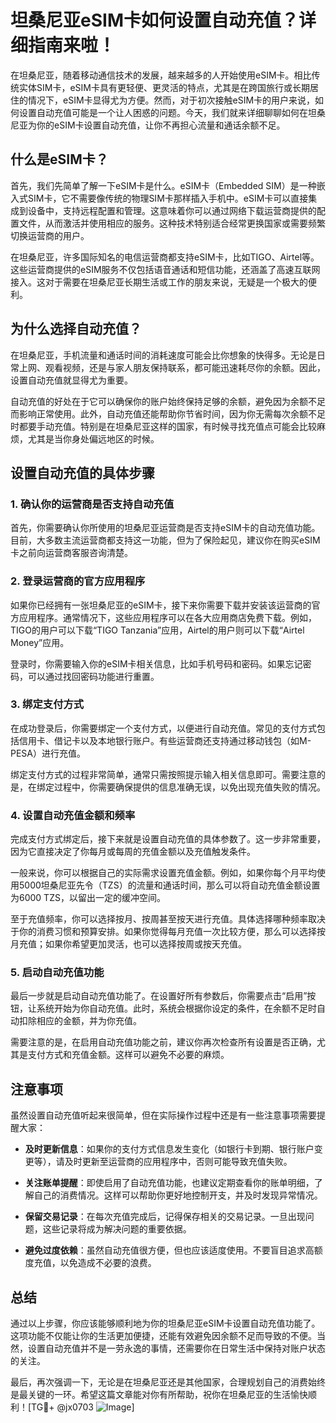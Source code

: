 # 坦桑尼亚eSIM卡如何设置自动充值？详细指南来啦！

在坦桑尼亚，随着移动通信技术的发展，越来越多的人开始使用eSIM卡。相比传统实体SIM卡，eSIM卡具有更轻便、更灵活的特点，尤其是在跨国旅行或长期居住的情况下，eSIM卡显得尤为方便。然而，对于初次接触eSIM卡的用户来说，如何设置自动充值可能是一个让人困惑的问题。今天，我们就来详细聊聊如何在坦桑尼亚为你的eSIM卡设置自动充值，让你不再担心流量和通话余额不足。

## 什么是eSIM卡？

首先，我们先简单了解一下eSIM卡是什么。eSIM卡（Embedded SIM）是一种嵌入式SIM卡，它不需要像传统的物理SIM卡那样插入手机中。eSIM卡可以直接集成到设备中，支持远程配置和管理。这意味着你可以通过网络下载运营商提供的配置文件，从而激活并使用相应的服务。这种技术特别适合经常更换国家或需要频繁切换运营商的用户。

在坦桑尼亚，许多国际知名的电信运营商都支持eSIM卡，比如TIGO、Airtel等。这些运营商提供的eSIM服务不仅包括语音通话和短信功能，还涵盖了高速互联网接入。这对于需要在坦桑尼亚长期生活或工作的朋友来说，无疑是一个极大的便利。

## 为什么选择自动充值？

在坦桑尼亚，手机流量和通话时间的消耗速度可能会比你想象的快得多。无论是日常上网、观看视频，还是与家人朋友保持联系，都可能迅速耗尽你的余额。因此，设置自动充值就显得尤为重要。

自动充值的好处在于它可以确保你的账户始终保持足够的余额，避免因为余额不足而影响正常使用。此外，自动充值还能帮助你节省时间，因为你无需每次余额不足时都要手动充值。特别是在坦桑尼亚这样的国家，有时候寻找充值点可能会比较麻烦，尤其是当你身处偏远地区的时候。

## 设置自动充值的具体步骤

### 1. 确认你的运营商是否支持自动充值

首先，你需要确认你所使用的坦桑尼亚运营商是否支持eSIM卡的自动充值功能。目前，大多数主流运营商都支持这一功能，但为了保险起见，建议你在购买eSIM卡之前向运营商客服咨询清楚。

### 2. 登录运营商的官方应用程序

如果你已经拥有一张坦桑尼亚的eSIM卡，接下来你需要下载并安装该运营商的官方应用程序。通常情况下，这些应用程序可以在各大应用商店免费下载。例如，TIGO的用户可以下载“TIGO Tanzania”应用，Airtel的用户则可以下载“Airtel Money”应用。

登录时，你需要输入你的eSIM卡相关信息，比如手机号码和密码。如果忘记密码，可以通过找回密码功能进行重置。

### 3. 绑定支付方式

在成功登录后，你需要绑定一个支付方式，以便进行自动充值。常见的支付方式包括信用卡、借记卡以及本地银行账户。有些运营商还支持通过移动钱包（如M-PESA）进行充值。

绑定支付方式的过程非常简单，通常只需按照提示输入相关信息即可。需要注意的是，在绑定过程中，你需要确保提供的信息准确无误，以免出现充值失败的情况。

### 4. 设置自动充值金额和频率

完成支付方式绑定后，接下来就是设置自动充值的具体参数了。这一步非常重要，因为它直接决定了你每月或每周的充值金额以及充值触发条件。

一般来说，你可以根据自己的实际需求设置充值金额。例如，如果你每个月平均使用5000坦桑尼亚先令（TZS）的流量和通话时间，那么可以将自动充值金额设置为6000 TZS，以留出一定的缓冲空间。

至于充值频率，你可以选择按月、按周甚至按天进行充值。具体选择哪种频率取决于你的消费习惯和预算安排。如果你觉得每月充值一次比较方便，那么可以选择按月充值；如果你希望更加灵活，也可以选择按周或按天充值。

### 5. 启动自动充值功能

最后一步就是启动自动充值功能了。在设置好所有参数后，你需要点击“启用”按钮，让系统开始为你自动充值。此时，系统会根据你设定的条件，在余额不足时自动扣除相应的金额，并为你充值。

需要注意的是，在启用自动充值功能之前，建议你再次检查所有设置是否正确，尤其是支付方式和充值金额。这样可以避免不必要的麻烦。

## 注意事项

虽然设置自动充值听起来很简单，但在实际操作过程中还是有一些注意事项需要提醒大家：

- **及时更新信息**：如果你的支付方式信息发生变化（如银行卡到期、银行账户变更等），请及时更新至运营商的应用程序中，否则可能导致充值失败。
  
- **关注账单提醒**：即使启用了自动充值功能，也建议定期查看你的账单明细，了解自己的消费情况。这样可以帮助你更好地控制开支，并及时发现异常情况。

- **保留交易记录**：在每次充值完成后，记得保存相关的交易记录。一旦出现问题，这些记录将成为解决问题的重要依据。

- **避免过度依赖**：虽然自动充值很方便，但也应该适度使用。不要盲目追求高额度充值，以免造成不必要的浪费。

## 总结

通过以上步骤，你应该能够顺利地为你的坦桑尼亚eSIM卡设置自动充值功能了。这项功能不仅能让你的生活更加便捷，还能有效避免因余额不足而导致的不便。当然，设置自动充值并不是一劳永逸的事情，还需要你在日常生活中保持对账户状态的关注。

最后，再次强调一下，无论是在坦桑尼亚还是其他国家，合理规划自己的消费始终是最关键的一环。希望这篇文章能对你有所帮助，祝你在坦桑尼亚的生活愉快顺利！[TG💪+ @jx0703 ![Image](https://github.com/user-attachments/assets/dbca1d08-cadb-493c-b0ec-ad6f7a83f270)]